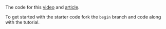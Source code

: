 The code for this [video](https://youtu.be/StV9KsT_Ny4) and [article](https://www.dev-influence.com/article/learn-useswr-hook-with-react-and-nextjs).


To get started with the starter code fork the `begin` branch and code along with the tutorial.

